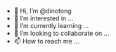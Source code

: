 - 👋 Hi, I’m @dinotong
- 👀 I’m interested in ...
- 🌱 I’m currently learning ...
- 💞️ I’m looking to collaborate on ...
- 📫 How to reach me ...

<!---
dinotong/dinotong is a ✨ special ✨ repository because its `README.md` (this file) appears on your GitHub profile.
You can click the Preview link to take a look at your changes.
--->
